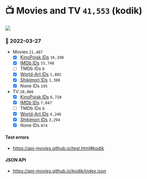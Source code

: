 # :tv: Movies and TV `41,553` (kodik)

<a href="https://API-Movies.github.io"><img src="https://API-Movies.github.io/banner.png?cache"></a>

### :date: 2022-03-27
- Movies `21,487`
  - [x] <a href="https://API-Movies.github.io/kodik/movie_kinopoisk_ids.json">KinoPoisk IDs</a> `16,198`
  - [x] <a href="https://API-Movies.github.io/kodik/movie_imdb_ids.json">IMDb IDs</a> `15,748`
  - [ ] TMDb IDs `0`
  - [x] <a href="https://API-Movies.github.io/kodik/movie_world_art_ids.json">World-Art IDs</a> `1,802`
  - [x] <a href="https://API-Movies.github.io/kodik/movie_shikimori_ids.json">Shikimori IDs</a> `1,388`
  - [x] None IDs `195`
- TV `20,066`
  - [x] <a href="https://API-Movies.github.io/kodik/tv_kinopoisk_ids.json">KinoPoisk IDs</a> `6,720`
  - [x] <a href="https://API-Movies.github.io/kodik/tv_imdb_ids.json">IMDb IDs</a> `7,047`
  - [ ] TMDb IDs `0`
  - [x] <a href="https://API-Movies.github.io/kodik/tv_world_art_ids.json">World-Art IDs</a> `4,246`
  - [x] <a href="https://API-Movies.github.io/kodik/tv_shikimori_ids.json">Shikimori IDs</a> `3,294`
  - [x] None IDs `874`
#### Test errors
- <a href='https://api-movies.github.io/test.html#kodik'>https://api-movies.github.io/test.html#kodik</a>
#### JSON API
- <a href='https://api-movies.github.io/kodik/index.json'>https://api-movies.github.io/kodik/index.json</a>
